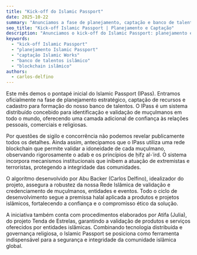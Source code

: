 ```yaml
---
title: "Kick-off do Islamic Passport"
date: 2025-10-22
summary: "Anunciamos a fase de planejamento, captação e banco de talentos do Islamic Passport."
seo_title: "Kick-off Islamic Passport | Planejamento e Captação"
description: "Anunciamos o kick-off do Islamic Passport: planejamento estratégico, captação de recursos e construção do banco de talentos com ética e segurança islâmica."
keywords:
  - "kick-off Islamic Passport"
  - "planejamento Islamic Passport"
  - "captação Islamic Works"
  - "banco de talentos islâmico"
  - "blockchain islâmico"
authors:
  - carlos-delfino
---
```


Este mês demos o pontapé inicial do Islamic Passport (IPass). Entramos oficialmente na fase de planejamento estratégico, captação de recursos e cadastro para formação do nosso banco de talentos. O IPass é um sistema distribuído concebido para identificação e validação de muçulmanos em todo o mundo, oferecendo uma camada adicional de confiança às relações pessoais, comerciais e religiosas.

Por questões de sigilo e concorrência não podemos revelar publicamente todos os detalhes. Ainda assim, antecipamos que o IPass utiliza uma rede blockchain que permite validar a idoneidade de cada muçulmano, observando rigorosamente o adab e os princípios de ḥifẓ al-ʿird. O sistema incorpora mecanismos institucionais que inibem a atuação de extremistas e terroristas, protegendo a integridade das comunidades.

O algoritmo desenvolvido por Abu Backer (Carlos Delfino), idealizador do projeto, assegura a robustez da nossa Rede Islâmica de validação e credenciamento de muçulmanos, entidades e eventos. Todo o ciclo de desenvolvimento segue a premissa halal aplicada a produtos e projetos islâmicos, fortalecendo a confiança e o compromisso ético da solução.

A iniciativa também conta com procedimentos elaborados por Atifa (Julia), do projeto Tenda de Estrelas, garantindo a validação de produtos e serviços oferecidos por entidades islâmicas. Combinando tecnologia distribuída e governança religiosa, o Islamic Passport se posiciona como ferramenta indispensável para a segurança e integridade da comunidade islâmica global.
